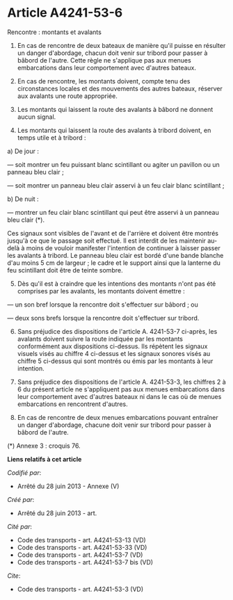 # Article A4241-53-6

Rencontre : montants et avalants 

1. En cas de rencontre de deux bateaux de manière qu'il puisse en résulter un danger d'abordage, chacun doit venir sur
tribord pour passer à bâbord de l'autre. Cette règle ne s'applique pas aux menues embarcations dans leur comportement avec
d'autres bateaux. 

2. En cas de rencontre, les montants doivent, compte tenu des circonstances locales et des mouvements des autres bateaux,
réserver aux avalants une route appropriée. 

3. Les montants qui laissent la route des avalants à bâbord ne donnent aucun signal. 

4. Les montants qui laissent la route des avalants à tribord doivent, en temps utile et à tribord : 

a) De jour : 

― soit montrer un feu puissant blanc scintillant ou agiter un pavillon ou un panneau bleu clair ; 

― soit montrer un panneau bleu clair asservi à un feu clair blanc scintillant ; 

b) De nuit : 

― montrer un feu clair blanc scintillant qui peut être asservi à un panneau bleu clair (*). 

Ces signaux sont visibles de l'avant et de l'arrière et doivent être montrés jusqu'à ce que le passage soit effectué. Il est
interdit de les maintenir au-delà à moins de vouloir manifester l'intention de continuer à laisser passer les avalants à
tribord. Le panneau bleu clair est bordé d'une bande blanche d'au moins 5 cm de largeur ; le cadre et le support ainsi que la
lanterne du feu scintillant doit être de teinte sombre. 

5. Dès qu'il est à craindre que les intentions des montants n'ont pas été comprises par les avalants, les montants doivent
émettre : 

― un son bref lorsque la rencontre doit s'effectuer sur bâbord ; ou 

― deux sons brefs lorsque la rencontre doit s'effectuer sur tribord. 

6. Sans préjudice des dispositions de l'article A. 4241-53-7 ci-après, les avalants doivent suivre la route indiquée par les
montants conformément aux dispositions ci-dessus. Ils répètent les signaux visuels visés au chiffre 4 ci-dessus et les
signaux sonores visés au chiffre 5 ci-dessus qui sont montrés ou émis par les montants à leur intention. 

7. Sans préjudice des dispositions de l'article A. 4241-53-3, les chiffres 2 à 6 du présent article ne s'appliquent pas aux
menues embarcations dans leur comportement avec d'autres bateaux ni dans le cas où de menues embarcations en rencontrent
d'autres. 

8. En cas de rencontre de deux menues embarcations pouvant entraîner un danger d'abordage, chacune doit venir sur tribord
pour passer à bâbord de l'autre. 

(*) Annexe 3 : croquis 76.

**Liens relatifs à cet article**

_Codifié par_:

  - Arrêté du 28 juin 2013 -  Annexe (V)

_Créé par_:

  - Arrêté du 28 juin 2013 - art.

_Cité par_:

  - Code des transports - art. A4241-53-13 (VD)
  - Code des transports - art. A4241-53-33 (VD)
  - Code des transports - art. A4241-53-7 (VD)
  - Code des transports - art. A4241-53-7 bis (VD)

_Cite_:

  - Code des transports - art. A4241-53-3 (VD)
